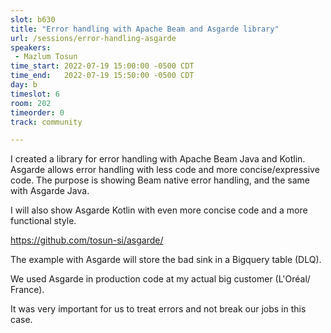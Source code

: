 ```yaml
---
slot: b630
title: "Error handling with Apache Beam and Asgarde library"
url: /sessions/error-handling-asgarde
speakers:
 - Mazlum Tosun
time_start: 2022-07-19 15:00:00 -0500 CDT
time_end:   2022-07-19 15:50:00 -0500 CDT
day: b
timeslot: 6
room: 202
timeorder: 0
track: community

---
```


I created a library for error handling with Apache Beam Java and Kotlin. Asgarde allows error handling with less code and more concise/expressive code. The purpose is showing Beam native error handling, and the same with Asgarde Java.

I will also show Asgarde Kotlin with even more concise code and a more functional style.

https://github.com/tosun-si/asgarde/

The example with Asgarde will store the bad sink in a Bigquery table (DLQ).

We used Asgarde in production code at my actual big customer  (L'Oréal/ France).

It was very important for us to treat errors and not break our jobs in this case.
